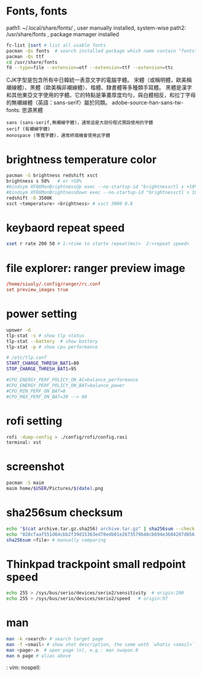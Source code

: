 # Fonts, fonts
path1: ~/.local/share/fonts/ , user manually installed, system-wise
path2: /usr/share/fonts ,  package mamager installed

```sh
fc-list |sort # list all usable fonts
pacman -Qs fonts  # search installed package which name contain "fonts"
pacman -Qs ttf  
cd /usr/share/fonts
fd --type=file --extension=otf --extension=ttf --extension=ttc
```
CJK字型是包含所有中日韓統一表意文字的電腦字體。
宋體（或稱明體，歐美稱襯線體）、黑體（歐美稱非襯線體）、楷體、隸書體等多種類手寫體。 
黑體是漢字和其他東亞文字使用的字體。它的特點是筆畫厚度均勻，與白體相反，和拉丁字母的無襯線體（英語：sans-serif）屬於同類。
adobe-source-han-sans-tw-fonts: 思源黑體

    sans (sans-serif,無襯線字體)，通常這是大部份程式預設使用的字體
    serif (有襯線字體)
    monospace (等寬字體)，通常終端機會使用此字體

# brightness temperature color
```sh
pacman -S brightness redshift xsct
brightness s 50%   # or +50%
#bindsym XF86MonBrightnessUp exec --no-startup-id "brightnessctl s +10%"
#bindsym XF86MonBrightnessDown exec --no-startup-id "brightnessctl s 10%-"
redshift -O 3500K
xsct <temperature> <brightness> # xsct 3000 0.8
```

# keybaord repeat speed
```sh
xset r rate 200 50 # 1:<time to starte repeat(ms)>  2:<repeat speed>
```

# file explorer: ranger preview image
```conf
/home/siuoly/.config/ranger/rc.conf
set preview_images true
```

# power setting
```sh
upower -d 
tlp-stat -s # show tlp status
tlp-stat --battery  # show battery
tlp-stat -p # show cpu performance

# /etc/tlp.conf
START_CHARGE_THRESH_BAT1=80
STOP_CHARGE_THRESH_BAT1=95

#CPU_ENERGY_PERF_POLICY_ON_AC=balance_performance
#CPU_ENERGY_PERF_POLICY_ON_BAT=balance_power
#CPU_MIN_PERF_ON_BAT=0
#CPU_MAX_PERF_ON_BAT=30 --> 60
```

# rofi setting
```sh
rofi -dump-config > ./config/rofi/config.rasi
terminal: xst
```

# screenshot
```sh
pacman -S maim
maim home/$USER/Pictures/$(date).png
```

# sha256sum checksum
```sh
echo "$(cat archive.tar.gz.sha256) archive.tar.gz" | sha256sum --check --status
echo "028cfaaf551d64cbb2f39d15363ed78edb01e2673579b48cb694e3604207d656 nvim.appimage" |sha256sum --check
sha256sum <file> # manually comparing
```

# Thinkpad trackpoint small redpoint speed
```sh
echo 255 > /sys/bus/serio/devices/serio2/sensitivity  # origin:200
echo 255 > /sys/bus/serio/devices/serio2/speed   # origin:97
```

# man
```sh
man -k <search> # search target page
man -f <smail> # show shot description, the same woth `whatis <smail>`
man <page>.n  # open page (n), e.g.: man swapon.8
man n page # alias above

```

: vim: nospell:

